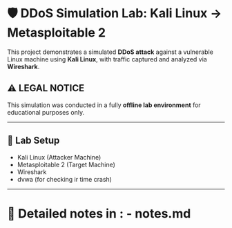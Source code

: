  # 🛡️ DDoS Simulation Lab: Kali Linux → Metasploitable 2

This project demonstrates a simulated **DDoS attack** against a vulnerable Linux machine using **Kali Linux**, with traffic captured and analyzed via **Wireshark**.

## ⚠️ LEGAL NOTICE
This simulation was conducted in a fully **offline lab environment** for educational purposes only.

---

## 🔧 Lab Setup
- Kali Linux (Attacker Machine)
- Metasploitable 2 (Target Machine)
- Wireshark
- dvwa (for checking ir time crash)
 
---
# 📝 Detailed notes in : - notes.md   

 
